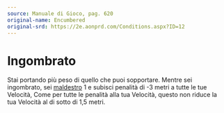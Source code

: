 ```yaml
---
source: Manuale di Gioco, pag. 620
original-name: Encumbered
original-srd: https://2e.aonprd.com/Conditions.aspx?ID=12
---
```


# Ingombrato

Stai portando più peso di quello che puoi sopportare. Mentre sei ingombrato, sei
[maldestro](/condizioni/maldestro) 1 e subisci penalità di -3 metri a tutte le
tue Velocità, Come per tutte le penalità alla tua Velocità, questo non riduce la
tua Velocità al di sotto di 1,5 metri.
